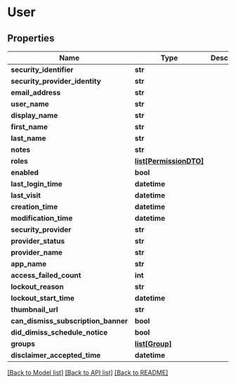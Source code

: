 # User

## Properties
Name | Type | Description | Notes
------------ | ------------- | ------------- | -------------
**security_identifier** | **str** |  | [optional] 
**security_provider_identity** | **str** |  | [optional] 
**email_address** | **str** |  | [optional] 
**user_name** | **str** |  | [optional] 
**display_name** | **str** |  | [optional] 
**first_name** | **str** |  | [optional] 
**last_name** | **str** |  | [optional] 
**notes** | **str** |  | [optional] 
**roles** | [**list[PermissionDTO]**](PermissionDTO.md) |  | [optional] 
**enabled** | **bool** |  | [optional] 
**last_login_time** | **datetime** |  | [optional] 
**last_visit** | **datetime** |  | [optional] 
**creation_time** | **datetime** |  | [optional] 
**modification_time** | **datetime** |  | [optional] 
**security_provider** | **str** |  | [optional] 
**provider_status** | **str** |  | [optional] 
**provider_name** | **str** |  | [optional] 
**app_name** | **str** |  | [optional] 
**access_failed_count** | **int** |  | [optional] 
**lockout_reason** | **str** |  | [optional] 
**lockout_start_time** | **datetime** |  | [optional] 
**thumbnail_url** | **str** |  | [optional] 
**can_dismiss_subscription_banner** | **bool** |  | [optional] 
**did_dimiss_schedule_notice** | **bool** |  | [optional] 
**groups** | [**list[Group]**](Group.md) |  | [optional] 
**disclaimer_accepted_time** | **datetime** |  | [optional] 

[[Back to Model list]](../README.md#documentation-for-models) [[Back to API list]](../README.md#documentation-for-api-endpoints) [[Back to README]](../README.md)

